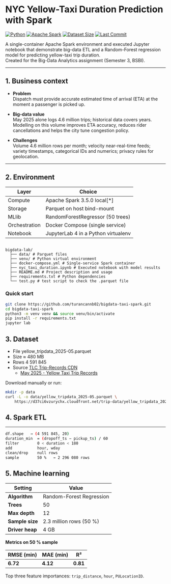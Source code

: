 # NYC Yellow-Taxi Duration Prediction with Spark

[![Python](https://img.shields.io/badge/python-3.11%20%7C%203.12-blue)](https://www.python.org/)
[![Apache Spark](https://img.shields.io/badge/spark-3.5.0-orange)](https://spark.apache.org/)
[![Dataset Size](https://img.shields.io/badge/dataset-480%20MB-green)](#dataset)
[![Last Commit](https://img.shields.io/github/last-commit/turancannb02/bigdata-taxi-spark)](https://github.com/turancannb02/bigdata-taxi-spark/commits/main)

A single-container Apache Spark environment and executed Jupyter notebook that demonstrate big-data ETL and a Random-Forest regression model for predicting yellow-taxi trip duration.  
Created for the Big-Data Analytics assignment (Semester 3, BSBI).

---

## 1. Business context

* **Problem**  
  Dispatch must provide accurate estimated time of arrival (ETA) at the moment a passenger is picked up.

* **Big-data value**  
  May 2025 alone logs 4.6 million trips; historical data covers years. Modelling on this volume improves ETA accuracy, reduces rider cancellations and helps the city tune congestion policy.

* **Challenges**  
  Volume 4.6 million rows per month; velocity near-real-time feeds; variety timestamps, categorical IDs and numerics; privacy rules for geolocation.

---

## 2. Environment

| Layer          | Choice                               |
| -------------- | ------------------------------------ |
| Compute        | Apache Spark 3.5.0 local[*]          |
| Storage        | Parquet on host bind-mount           |
| MLlib          | RandomForestRegressor (50 trees)     |
| Orchestration  | Docker Compose (single service)      |
| Notebook       | JupyterLab 4 in a Python virtualenv  |


<pre><code>
bigdata-lab/
  ├── data/ # Parquet files 
  ├── venv/ # Python virtual environment 
  ├── docker-compose.yml # Single-service Spark container 
  ├── nyc_taxi_duration.ipynb # Executed notebook with model results 
  ├── README.md # Project description and usage 
  ├── requirements.txt # Python dependencies 
  └── test.py # test script to check the .parquet file
</code></pre>

### Quick start

```bash
git clone https://github.com/turancannb02/bigdata-taxi-spark.git
cd bigdata-taxi-spark
python3 -m venv venv && source venv/bin/activate
pip install -r requirements.txt
jupyter lab
```

## 3. Dataset 

- File yellow_tripdata_2025-05.parquet
- Size ≈ 480 MB
- Rows 4 591 845
- Source [TLC Trip-Records CDN](https://www.nyc.gov/site/tlc/about/tlc-trip-record-data.page)
  - [May 2025 - Yellow Taxi Trip Records](https://d37ci6vzurychx.cloudfront.net/trip-data/yellow_tripdata_2025-05.parquet)

Download manually or run: 
  ```bash
  mkdir -p data
  curl -L -o data/yellow_tripdata_2025-05.parquet \
      https://d37ci6vzurychx.cloudfront.net/trip-data/yellow_tripdata_2025-05.parquet
  ```

## 4. Spark ETL
---
```bash
df.shape   → (4 591 845, 20)
duration_min  = (dropoff_ts − pickup_ts) / 60
filter        0 < duration < 180
add           hour, wday
clean/drop    null rows
sample        50 %   → 2 296 080 rows
```

## 5. Machine learning

| Setting        | Value                      |
|----------------|----------------------------|
| **Algorithm**  | Random-Forest Regression   |
| **Trees**      | 50                         |
| **Max depth**  | 12                         |
| **Sample size**| 2.3 million rows (50 %)    |
| **Driver heap**| 4 GB                       |

**Metrics on 50 % sample**

| RMSE (min) | MAE (min) | R²  |
|------------|-----------|-----|
| **6.72**   | **4.12**  | **0.81** |

Top three feature importances: `trip_distance`, `hour`, `PULocationID`.


